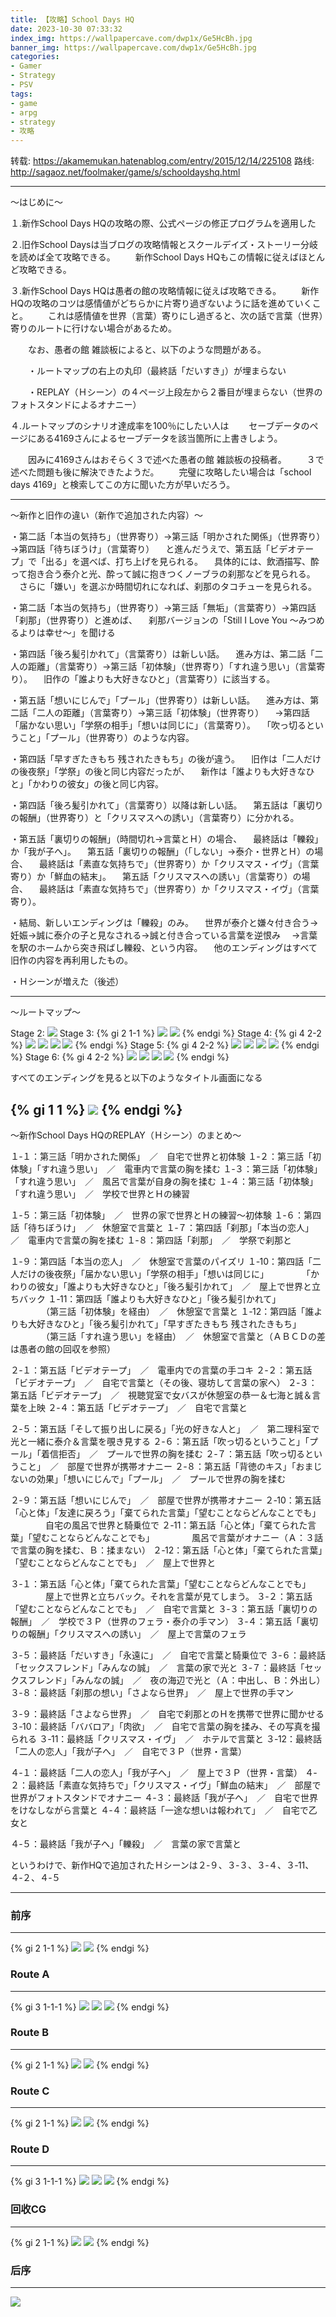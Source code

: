 ```yaml
---
title: 【攻略】School Days HQ
date: 2023-10-30 07:33:32
index_img: https://wallpapercave.com/dwp1x/Ge5HcBh.jpg
banner_img: https://wallpapercave.com/dwp1x/Ge5HcBh.jpg
categories:
- Gamer
- Strategy
- PSV
tags:
- game
- arpg
- strategy
- 攻略
---
```


转载: https://akamemukan.hatenablog.com/entry/2015/12/14/225108
路线: http://sagaoz.net/foolmaker/game/s/schooldayshq.html

---

～はじめに～

１.新作School Days HQの攻略の際、公式ページの修正プログラムを適用した

２.旧作School Daysは当ブログの攻略情報とスクールデイズ・ストーリー分岐を読めば全て攻略できる。
　　新作School Days HQもこの情報に従えばほとんど攻略できる。

３.新作School Days HQは愚者の館の攻略情報に従えば攻略できる。
　　新作HQの攻略のコツは感情値がどちらかに片寄り過ぎないように話を進めていくこと。
　　これは感情値を世界（言葉）寄りにし過ぎると、次の話で言葉（世界）寄りのルートに行けない場合があるため。

　　なお、愚者の館 雑談板によると、以下のような問題がある。

　　・ルートマップの右上の丸印（最終話「だいすき」）が埋まらない

　　・REPLAY（Ｈシーン）の４ページ上段左から２番目が埋まらない（世界のフォトスタンドによるオナニー）

４.ルートマップのシナリオ達成率を100％にしたい人は
　　セーブデータのページにある4169さんによるセーブデータを該当箇所に上書きしよう。

　　因みに4169さんはおそらく３で述べた愚者の館 雑談板の投稿者。
　　３で述べた問題も後に解決できたようだ。
　　完璧に攻略したい場合は「school days 4169」と検索してこの方に聞いた方が早いだろう。

---

～新作と旧作の違い（新作で追加された内容）～

・第二話「本当の気持ち」（世界寄り）→第三話「明かされた関係」（世界寄り）→第四話「待ちぼうけ」（言葉寄り）
　と進んだうえで、第五話「ビデオテープ」で「出る」を選べば、打ち上げを見られる。
　具体的には、飲酒描写、酔って抱き合う泰介と光、酔って誠に抱きつくノーブラの刹那などを見られる。
　さらに「嫌い」を選ぶか時間切れになれば、刹那のタコチューを見られる。

・第二話「本当の気持ち」（世界寄り）→第三話「無垢」（言葉寄り）→第四話「刹那」（世界寄り）と進めば、
　刹那バージョンの「Still I Love You ～みつめるよりは幸せ～」を聞ける

・第四話「後ろ髪引かれて」（言葉寄り）は新しい話。
　進み方は、第二話「二人の距離」（言葉寄り）→第三話「初体験」（世界寄り）「すれ違う思い」（言葉寄り）。
　旧作の「誰よりも大好きなひと」（言葉寄り）に該当する。

・第五話「想いにじんで」「プール」（世界寄り）は新しい話。
　進み方は、第二話「二人の距離」（言葉寄り）→第三話「初体験」（世界寄り）
　→第四話「届かない思い」「学祭の相手」「想いは同じに」（言葉寄り）。
　「吹っ切るということ」「プール」（世界寄り）のような内容。

・第四話「早すぎたきもち 残されたきもち」の後が違う。
　旧作は「二人だけの後夜祭」「学祭」の後と同じ内容だったが、
　新作は「誰よりも大好きなひと」「かわりの彼女」の後と同じ内容。

・第四話「後ろ髪引かれて」（言葉寄り）以降は新しい話。
　第五話は「裏切りの報酬」（世界寄り）と「クリスマスへの誘い」（言葉寄り）に分かれる。

・第五話「裏切りの報酬」（時間切れ→言葉とＨ）の場合、
　最終話は「轢殺」か「我が子へ」。
　第五話「裏切りの報酬」（「しない」→泰介・世界とＨ）の場合、
　最終話は「素直な気持ちで」（世界寄り）か「クリスマス・イヴ」（言葉寄り）か「鮮血の結末」。
　第五話「クリスマスへの誘い」（言葉寄り）の場合、
　最終話は「素直な気持ちで」（世界寄り）か「クリスマス・イヴ」（言葉寄り）。

・結局、新しいエンディングは「轢殺」のみ。
　世界が泰介と嫌々付き合う→妊娠→誠に泰介の子と見なされる→誠と付き合っている言葉を逆恨み
　→言葉を駅のホームから突き飛ばし轢殺、という内容。
　他のエンディングはすべて旧作の内容を再利用したもの。

・Ｈシーンが増えた（後述）

---

～ルートマップ～

Stage 2:
![](http://cdn-ak.f.st-hatena.com/images/fotolife/a/akamemukan/20151214/20151214224756.png)
Stage 3:
{% gi 2 1-1 %}
![](http://cdn-ak.f.st-hatena.com/images/fotolife/a/akamemukan/20151214/20151214224815.png)
![](http://cdn-ak.f.st-hatena.com/images/fotolife/a/akamemukan/20151214/20151214224824.png)
{% endgi %}
Stage 4:
{% gi 4 2-2 %}
![](http://cdn-ak.f.st-hatena.com/images/fotolife/a/akamemukan/20151214/20151214224835.png)
![](http://cdn-ak.f.st-hatena.com/images/fotolife/a/akamemukan/20151214/20151214224859.png)
![](http://cdn-ak.f.st-hatena.com/images/fotolife/a/akamemukan/20151214/20151214224845.png)
![](http://cdn-ak.f.st-hatena.com/images/fotolife/a/akamemukan/20151214/20151214224908.png)
{% endgi %}
Stage 5:
{% gi 4 2-2 %}
![](http://cdn-ak.f.st-hatena.com/images/fotolife/a/akamemukan/20151214/20151214224921.png)
![](http://cdn-ak.f.st-hatena.com/images/fotolife/a/akamemukan/20151214/20151214224943.png)
![](http://cdn-ak.f.st-hatena.com/images/fotolife/a/akamemukan/20151214/20151214224928.png)
![](http://cdn-ak.f.st-hatena.com/images/fotolife/a/akamemukan/20151214/20151214224951.png)
{% endgi %}
Stage 6:
{% gi 4 2-2 %}
![](http://cdn-ak.f.st-hatena.com/images/fotolife/a/akamemukan/20151214/20151214225001.png)
![](http://cdn-ak.f.st-hatena.com/images/fotolife/a/akamemukan/20151214/20151214225017.png)
![](http://cdn-ak.f.st-hatena.com/images/fotolife/a/akamemukan/20151214/20151214225009.png)
![](http://cdn-ak.f.st-hatena.com/images/fotolife/a/akamemukan/20151214/20151214225025.png)
{% endgi %}

すべてのエンディングを見ると以下のようなタイトル画面になる

{% gi 1 1 %}
![](http://cdn-ak.f.st-hatena.com/images/fotolife/a/akamemukan/20151214/20151214225040.jpg)
{% endgi %}
---

～新作School Days HQのREPLAY（Ｈシーン）のまとめ～

１‐１：第三話「明かされた関係」　／　自宅で世界と初体験
１‐２：第三話「初体験」「すれ違う思い」　／　電車内で言葉の胸を揉む
１‐３：第三話「初体験」「すれ違う思い」　／　風呂で言葉が自身の胸を揉む
１‐４：第三話「初体験」「すれ違う思い」　／　学校で世界とＨの練習

１‐５：第三話「初体験」　／　世界の家で世界とＨの練習～初体験
１‐６：第四話「待ちぼうけ」　／　休憩室で言葉と
１‐７：第四話「刹那」「本当の恋人」　／　電車内で言葉の胸を揉む
１‐８：第四話「刹那」　／　学祭で刹那と

１‐９：第四話「本当の恋人」　／　休憩室で言葉のパイズリ
１‐10：第四話「二人だけの後夜祭」「届かない思い」「学祭の相手」「想いは同じに」
　　　　「かわりの彼女」「誰よりも大好きなひと」「後ろ髪引かれて」　／　屋上で世界と立ちバック
１‐11：第四話「誰よりも大好きなひと」「後ろ髪引かれて」
　　　　（第三話「初体験」を経由）　／　休憩室で言葉と
１‐12：第四話「誰よりも大好きなひと」「後ろ髪引かれて」「早すぎたきもち 残されたきもち」
　　　　（第三話「すれ違う思い」を経由）　／　休憩室で言葉と（ＡＢＣＤの差は愚者の館の回収を参照）

２‐１：第五話「ビデオテープ」　／　電車内での言葉の手コキ
２‐２：第五話「ビデオテープ」　／　自宅で言葉と（その後、寝坊して言葉の家へ）
２‐３：第五話「ビデオテープ」　／　視聴覚室で女バスが休憩室の恭一＆七海と誠＆言葉を上映
２‐４：第五話「ビデオテープ」　／　自宅で言葉と

２‐５：第五話「そして振り出しに戻る」「光の好きな人と」　／　第二理科室で光と一緒に泰介＆言葉を覗き見する
２‐６：第五話「吹っ切るということ」「プール」「着信拒否」　／　プールで世界の胸を揉む
２‐７：第五話「吹っ切るということ」　／　部屋で世界が携帯オナニー
２‐８：第五話「背徳のキス」「おまじないの効果」「想いにじんで」「プール」　／　プールで世界の胸を揉む

２‐９：第五話「想いにじんで」　／　部屋で世界が携帯オナニー
２‐10：第五話「心と体」「友達に戻ろう」「棄てられた言葉」「望むことならどんなことでも」
　　　　自宅の風呂で世界と騎乗位で
２‐11：第五話「心と体」「棄てられた言葉」「望むことならどんなことでも」
　　　　風呂で言葉がオナニー（Ａ：３話で言葉の胸を揉む、Ｂ：揉まない）
２‐12：第五話「心と体」「棄てられた言葉」「望むことならどんなことでも」　／　屋上で世界と

３‐１：第五話「心と体」「棄てられた言葉」「望むことならどんなことでも」
　　　　屋上で世界と立ちバック。それを言葉が見てしまう。
３‐２：第五話「望むことならどんなことでも」　／　自宅で言葉と
３‐３：第五話「裏切りの報酬」　／　学校で３Ｐ（世界のフェラ・泰介の手マン）
３‐４：第五話「裏切りの報酬」「クリスマスへの誘い」　／　屋上で言葉のフェラ

３‐５：最終話「だいすき」「永遠に」　／　自宅で言葉と騎乗位で
３‐６：最終話「セックスフレンド」「みんなの誠」　／　言葉の家で光と
３‐７：最終話「セックスフレンド」「みんなの誠」　／　夜の海辺で光と（Ａ：中出し、Ｂ：外出し）
３‐８：最終話「刹那の想い」「さよなら世界」　／　屋上で世界の手マン

３‐９：最終話「さよなら世界」　／　自宅で刹那とのＨを携帯で世界に聞かせる
３‐10：最終話「ババロア」「肉欲」　／　自宅で言葉の胸を揉み、その写真を撮られる
３‐11：最終話「クリスマス・イヴ」　／　ホテルで言葉と
３‐12：最終話「二人の恋人」「我が子へ」　／　自宅で３Ｐ（世界・言葉）

４‐１：最終話「二人の恋人」「我が子へ」　／　屋上で３Ｐ（世界・言葉）
４‐２：最終話「素直な気持ちで」「クリスマス・イヴ」「鮮血の結末」　／　部屋で世界がフォトスタンドでオナニー
４‐３：最終話「我が子へ」　／　自宅で世界をけなしながら言葉と
４‐４：最終話「一途な想いは報われて」　／　自宅で乙女と

４‐５：最終話「我が子へ」「轢殺」　／　言葉の家で言葉と

というわけで、新作HQで追加されたＨシーンは２‐９、３‐３、３‐４、３‐11、４‐２、４‐５

---

### 前序
---
{% gi 2 1-1 %}
![](/images/galgame/School%20Days%20HQ/school_days_hq-s-1.png)
![](/images/galgame/School%20Days%20HQ/school_days_hq-s-2.png)
{% endgi %}
### Route A
---
{% gi 3 1-1-1 %}
![](/images/galgame/School%20Days%20HQ/school_days_hq-s-3.png)
![](/images/galgame/School%20Days%20HQ/school_days_hq-s-4.png)
![](/images/galgame/School%20Days%20HQ/school_days_hq-s-5.png)
{% endgi %}
### Route B
---
{% gi 2 1-1 %}
![](/images/galgame/School%20Days%20HQ/school_days_hq-s-6.png)
![](/images/galgame/School%20Days%20HQ/school_days_hq-s-7.png)
{% endgi %}
### Route C
---
{% gi 2 1-1 %}
![](/images/galgame/School%20Days%20HQ/school_days_hq-s-8.png)
![](/images/galgame/School%20Days%20HQ/school_days_hq-s-9.png)
{% endgi %}
### Route D
---
{% gi 3 1-1-1 %}
![](/images/galgame/School%20Days%20HQ/school_days_hq-s-10.png)
![](/images/galgame/School%20Days%20HQ/school_days_hq-s-11.png)
![](/images/galgame/School%20Days%20HQ/school_days_hq-s-12.png)
{% endgi %}
### 回收CG
---
{% gi 2 1-1 %}
![](/images/galgame/School%20Days%20HQ/school_days_hq-s-13.png)
![](/images/galgame/School%20Days%20HQ/school_days_hq-s-14.png)
{% endgi %}

### 后序
---
![](/images/galgame/School%20Days%20HQ/school_days_hq-s-15.png)

